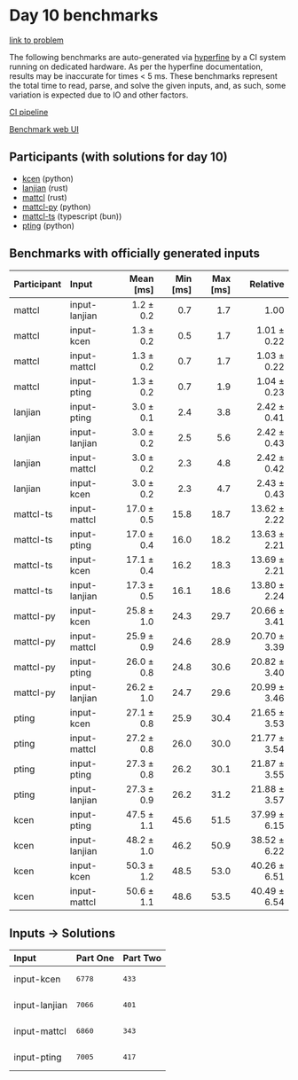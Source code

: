 # Day 10 benchmarks

[link to problem](https://adventofcode.com/2023/day/10)

The following benchmarks are auto-generated via
[hyperfine](https://github.com/sharkdp/hyperfine) by a CI system running on
dedicated hardware. As per the hyperfine documentation, results may be
inaccurate for times < 5 ms. These benchmarks represent the total time to read,
parse, and solve the given inputs, and, as such, some variation is expected due
to IO and other factors.

[CI pipeline](http://ci.papercode.net:8080/teams/main/pipelines/aoc2023)

[Benchmark web UI](https://aoc.ancalagon.black)


## Participants (with solutions for day 10)

- [kcen](https://github.com/kcen/aoc2023) (python)
- [lanjian](https://github.com/lanjian/aoc-2023) (rust)
- [mattcl](https://github.com/mattcl/aoc2023) (rust)
- [mattcl-py](https://github.com/mattcl/aoc2023-py) (python)
- [mattcl-ts](https://github.com/mattcl/aoc2023-js) (typescript (bun))
- [pting](https://github.com/pting/aoc2023) (python)


## Benchmarks with officially generated inputs

| Participant | Input | Mean [ms] | Min [ms] | Max [ms] | Relative |
|:---|:---|---:|---:|---:|---:|
| mattcl | input-lanjian | 1.2 ± 0.2 | 0.7 | 1.7 | 1.00 |
| mattcl | input-kcen | 1.3 ± 0.2 | 0.5 | 1.7 | 1.01 ± 0.22 |
| mattcl | input-mattcl | 1.3 ± 0.2 | 0.7 | 1.7 | 1.03 ± 0.22 |
| mattcl | input-pting | 1.3 ± 0.2 | 0.7 | 1.9 | 1.04 ± 0.23 |
| lanjian | input-pting | 3.0 ± 0.1 | 2.4 | 3.8 | 2.42 ± 0.41 |
| lanjian | input-lanjian | 3.0 ± 0.2 | 2.5 | 5.6 | 2.42 ± 0.43 |
| lanjian | input-mattcl | 3.0 ± 0.2 | 2.3 | 4.8 | 2.42 ± 0.42 |
| lanjian | input-kcen | 3.0 ± 0.2 | 2.3 | 4.7 | 2.43 ± 0.43 |
| mattcl-ts | input-mattcl | 17.0 ± 0.5 | 15.8 | 18.7 | 13.62 ± 2.22 |
| mattcl-ts | input-pting | 17.0 ± 0.4 | 16.0 | 18.2 | 13.63 ± 2.21 |
| mattcl-ts | input-kcen | 17.1 ± 0.4 | 16.2 | 18.3 | 13.69 ± 2.21 |
| mattcl-ts | input-lanjian | 17.3 ± 0.5 | 16.1 | 18.6 | 13.80 ± 2.24 |
| mattcl-py | input-kcen | 25.8 ± 1.0 | 24.3 | 29.7 | 20.66 ± 3.41 |
| mattcl-py | input-mattcl | 25.9 ± 0.9 | 24.6 | 28.9 | 20.70 ± 3.39 |
| mattcl-py | input-pting | 26.0 ± 0.8 | 24.8 | 30.6 | 20.82 ± 3.40 |
| mattcl-py | input-lanjian | 26.2 ± 1.0 | 24.7 | 29.6 | 20.99 ± 3.46 |
| pting | input-kcen | 27.1 ± 0.8 | 25.9 | 30.4 | 21.65 ± 3.53 |
| pting | input-mattcl | 27.2 ± 0.8 | 26.0 | 30.0 | 21.77 ± 3.54 |
| pting | input-pting | 27.3 ± 0.8 | 26.2 | 30.1 | 21.87 ± 3.55 |
| pting | input-lanjian | 27.3 ± 0.9 | 26.2 | 31.2 | 21.88 ± 3.57 |
| kcen | input-pting | 47.5 ± 1.1 | 45.6 | 51.5 | 37.99 ± 6.15 |
| kcen | input-lanjian | 48.2 ± 1.0 | 46.2 | 50.9 | 38.52 ± 6.22 |
| kcen | input-kcen | 50.3 ± 1.2 | 48.5 | 53.0 | 40.26 ± 6.51 |
| kcen | input-mattcl | 50.6 ± 1.1 | 48.6 | 53.5 | 40.49 ± 6.54 |


## Inputs -> Solutions

| Input | Part One | Part Two |
|:---|:---|:---|
|input-kcen|<pre>6778</pre>|<pre>433</pre>|
|input-lanjian|<pre>7066</pre>|<pre>401</pre>|
|input-mattcl|<pre>6860</pre>|<pre>343</pre>|
|input-pting|<pre>7005</pre>|<pre>417</pre>|